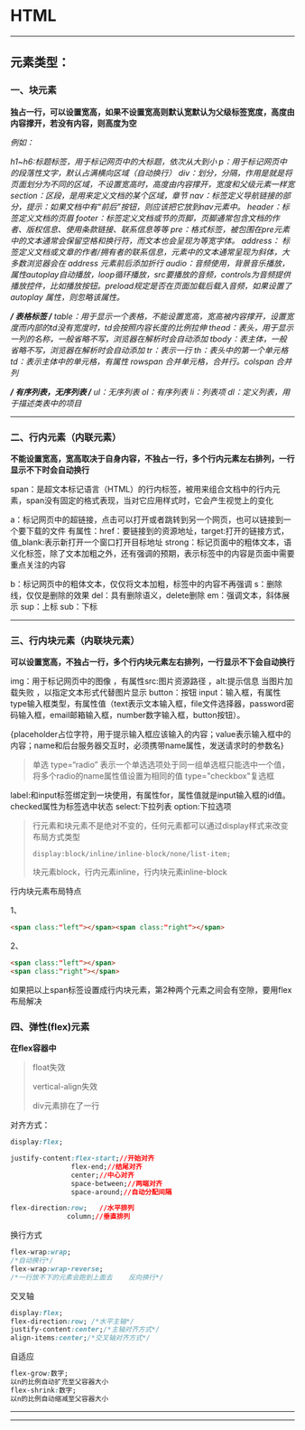 

# HTML

---



## 元素类型：

### 一、块元素

**独占一行，可以设置宽高，如果不设置宽高则默认宽默认为父级标签宽度，高度由内容撑开，若没有内容，则高度为空**

*例如：*

*h1~h6:标题标签，用于标记网页中的大标题，依次从大到小*
*p：用于标记网页中的段落性文字，默认占满横向区域（自动换行）*
*div：划分，分隔，作用是就是将页面划分为不同的区域，不设置宽高时，高度由内容撑开，宽度和父级元素一样宽*
*section：区段，是用来定义文档的某个区域，章节*
*nav：标签定义导航链接的部分，提示：如果文档中有“前后”按钮，则应该把它放到nav元素中。*
*header：标签定义文档的页眉*
*footer：标签定义文档或节的页脚，页脚通常包含文档的作者、版权信息、使用条款链接、联系信息等等*
*pre：格式标签，被包围在pre元素中的文本通常会保留空格和换行符，而文本也会呈现为等宽字体。*
*address： 标签定义文档或文章的作者/拥有者的联系信息，元素中的文本通常呈现为斜体，大多数浏览器会在 address 元素前后添加折行*
*audio：音频使用，背景音乐播放，属性autoplay自动播放，loop循环播放，src要播放的音频，controls为音频提供播放控件，比如播放按钮。preload规定是否在页面加载后载入音频，如果设置了 autoplay 属性，则忽略该属性。*

***/ 表格标签 /***
*table：用于显示一个表格，不能设置宽高，宽高被内容撑开，设置宽度而内部的td没有宽度时，td会按照内容长度的比例拉伸*
*thead：表头，用于显示一列的名称，一般省略不写，浏览器在解析时会自动添加*
*tbody：表主体，一般省略不写，浏览器在解析时会自动添加*
*tr：表示一行*
*th：表头中的第一个单元格*
*td：表示主体中的单元格，有属性 rowspan 合并单元格，合并行。colspan 合并列*

***/ 有序列表，无序列表 /***
*ul：无序列表*
*ol：有序列表*
*li：列表项*
*dl：定义列表，用于描述类表中的项目*

---

### 二、行内元素（内联元素）

**不能设置宽高，宽高取决于自身内容，不独占一行，多个行内元素左右排列，一行显示不下时会自动换行**

span：是超文本标记语言（HTML）的行内标签，被用来组合文档中的行内元素，span没有固定的格式表现，当对它应用样式时，它会产生视觉上的变化

a：标记网页中的超链接，点击可以打开或者跳转到另一个网页，也可以链接到一个要下载的文件
有属性：href：要链接到的资源地址，target:打开的链接方式，值_blank:表示新打开一个窗口打开目标地址
strong：标记页面中的粗体文本，语义化标签，除了文本加粗之外，还有强调的预期，表示标签中的内容是页面中需要重点关注的内容

b：标记网页中的粗体文本，仅仅将文本加粗，标签中的内容不再强调
s：删除线，仅仅是删除的效果
del：具有删除语义，delete删除
em：强调文本，斜体展示
sup：上标
sub：下标

---

### 三、行内块元素（内联块元素）

**可以设置宽高，不独占一行，多个行内块元素左右排列，一行显示不下会自动换行**

img：用于标记网页中的图像 ，有属性src:图片资源路径 ，alt:提示信息 当图片加载失败 ，以指定文本形式代替图片显示
button：按钮
input：输入框，有属性type输入框类型，有属性值（text表示文本输入框，file文件选择器，password密码输入框，email邮箱输入框，number数字输入框，button按钮）。

{placeholder占位字符，用于提示输入框应该输入的内容；value表示输入框中的内容；name和后台服务器交互时，必须携带name属性，发送请求时的参数名}

> 单选 type=“radio” 表示一个单选选项处于同一组单选框只能选中一个值，将多个radio的name属性值设置为相同的值
> type="checkbox"复选框

label:和input标签绑定到一块使用，有属性for，属性值就是input输入框的id值。checked属性为标签选中状态
select:下拉列表
option:下拉选项

> 行元素和块元素不是绝对不变的，任何元素都可以通过display样式来改变布局方式类型
>
> `display:block/inline/inline-block/none/list-item;`
>
> 块元素block，行内元素inline，行内块元素inline-block

行内块元素布局特点

1、

```html
<span class:"left"></span><span class:"right"></span>
```

2、

```html
<span class:"left"></span>
<span class:"right"></span>
```



如果把以上span标签设置成行内块元素，第2种两个元素之间会有空隙，要用flex布局解决

### 四、弹性(flex)元素

 **在flex容器中**

> float失效
>
> vertical-align失效
>
> div元素排在了一行

对齐方式：

```css
display:flex;

justify-content:flex-start;//开始对齐
			   flex-end;//结尾对齐
			   center;//中心对齐
 			   space-between;//两端对齐
			   space-around;//自动分配间隔

flex-direction:row;   //水平排列
			  column;//垂直排列
```

换行方式

```css
flex-wrap:wrap;
/*自动换行*/
flex-wrap:wrap-reverse;
/*一行放不下的元素会跑到上面去	反向换行*/
```

交叉轴

```css
display:flex;
flex-direction:row; /*水平主轴*/
justify-content:center;/*主轴对齐方式*/
align-items:center;/*交叉轴对齐方式*/
```

自适应

```css
flex-grow:数字;
以n的比例自动扩充至父容器大小
flex-shrink:数字;
以n的比例自动缩减至父容器大小
```



---

---

